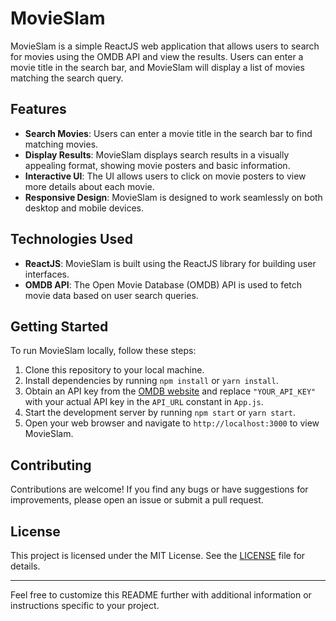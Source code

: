 # MovieSlam

MovieSlam is a simple ReactJS web application that allows users to search for movies using the OMDB API and view the results. Users can enter a movie title in the search bar, and MovieSlam will display a list of movies matching the search query.

## Features

- **Search Movies**: Users can enter a movie title in the search bar to find matching movies.
- **Display Results**: MovieSlam displays search results in a visually appealing format, showing movie posters and basic information.
- **Interactive UI**: The UI allows users to click on movie posters to view more details about each movie.
- **Responsive Design**: MovieSlam is designed to work seamlessly on both desktop and mobile devices.

## Technologies Used

- **ReactJS**: MovieSlam is built using the ReactJS library for building user interfaces.
- **OMDB API**: The Open Movie Database (OMDB) API is used to fetch movie data based on user search queries.

## Getting Started

To run MovieSlam locally, follow these steps:

1. Clone this repository to your local machine.
2. Install dependencies by running `npm install` or `yarn install`.
3. Obtain an API key from the [OMDB website](http://www.omdbapi.com/apikey.aspx) and replace `"YOUR_API_KEY"` with your actual API key in the `API_URL` constant in `App.js`.
4. Start the development server by running `npm start` or `yarn start`.
5. Open your web browser and navigate to `http://localhost:3000` to view MovieSlam.

## Contributing

Contributions are welcome! If you find any bugs or have suggestions for improvements, please open an issue or submit a pull request.

## License

This project is licensed under the MIT License. See the [LICENSE](LICENSE) file for details.

---

Feel free to customize this README further with additional information or instructions specific to your project.
